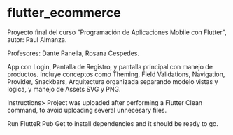 # flutter_ecommerce

Proyecto final del curso "Programación de Aplicaciones Mobile con Flutter", autor: Paul Almanza. 

Profesores: Dante Panella, Rosana Cespedes.

App con Login, Pantalla de Registro, y pantalla principal con manejo de productos. Incluye conceptos como Theming, Field Validations, Navigation, Provider, Snackbars, Arquitectura organizada separando modelo vistas y logica, y manejo de Assets SVG y PNG. 

Instructions> Project was uploaded after performing a Flutter Clean command, to avoid uploading several unnecesary files.

Run FlutteR Pub Get to install dependencies and it should be ready to go.
 
